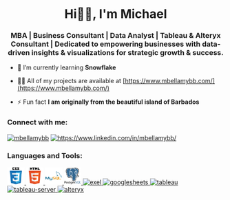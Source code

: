 <h1 align="center">Hi👋🏾, I'm Michael</h1>
<h3 align="center"> MBA | Business Consultant | Data Analyst | Tableau & Alteryx Consultant | Dedicated to empowering businesses with data-driven insights & visualizations for strategic growth & success. </h3>

- 🌱 I’m currently learning **Snowflake**

- 👨‍💻 All of my projects are available at [https://www.mbellamybb.com/](https://www.mbellamybb.com/)

- ⚡ Fun fact **I am originally from the beautiful island of Barbados**

<h3 align="left">Connect with me:</h3>
<p align="left">
<a href="https://twitter.com/mbellamybb" target="blank"><img align="center" src="https://raw.githubusercontent.com/rahuldkjain/github-profile-readme-generator/master/src/images/icons/Social/twitter.svg" alt="mbellamybb" height="30" width="40" /></a>
<a href="https://linkedin.com/in/https://www.linkedin.com/in/mbellamybb/" target="blank"><img align="center" src="https://raw.githubusercontent.com/rahuldkjain/github-profile-readme-generator/master/src/images/icons/Social/linked-in-alt.svg" alt="https://www.linkedin.com/in/mbellamybb/" height="30" width="40" /></a>
</p>

<h3 align="left">Languages and Tools:</h3>
<p align="left"> <a href="https://www.w3schools.com/css/" target="_blank" rel="noreferrer"> <img src="https://raw.githubusercontent.com/devicons/devicon/master/icons/css3/css3-original-wordmark.svg" 
    alt="css3" width="40" height="40"/> </a> <a href="https://www.w3.org/html/" target="_blank" rel="noreferrer"> <img src="https://raw.githubusercontent.com/devicons/devicon/master/icons/html5/html5-original-wordmark.svg" alt="html5" width="40" height="40"/> </a> <a href="https://www.mysql.com/" target="_blank" rel="noreferrer"> <img src="https://raw.githubusercontent.com/devicons/devicon/master/icons/mysql/mysql-original-wordmark.svg" alt="mysql" width="40" height="40"/> </a> <a href="https://www.postgresql.org" target="_blank" rel="noreferrer"> <img src="https://raw.githubusercontent.com/devicons/devicon/master/icons/postgresql/postgresql-original-wordmark.svg" alt="postgresql" width="40" height="40"/> </a> 
    <a href="https://www.microsoft.com/en-us/microsoft-365/excel" target="_blank" rel="noreferrer"> <img src="https://i.ibb.co/Pj2LPBS/6.png" alt="exel" width="40"/>
  <a href="https://www.google.com/sheets/about/" target="_blank" rel="noreferrer"> <img src="https://i.ibb.co/xjzGXZj/7.png" alt="googlesheets" width="40"/>
    <a href="https://www.tableau.com/" target="_blank" rel="noreferrer"> <img src="https://i.ibb.co/wgGFRPC/tableau.png" alt="tableau" width="40" height="40">
    <a href="https://www.tableau.com/" target="_blank" rel="noreferrer"> <img src="https://i.ibb.co/LPrJdvx/tab-ser.png" alt="tableau-server" width="40" height="40">
     <a href="https://www.alteryx.com" target="_blank" rel="noreferrer"> <img src="https://i.ibb.co/7K2fHsr/2.png" alt="alteryx" width="40" height="40">    
</p>
